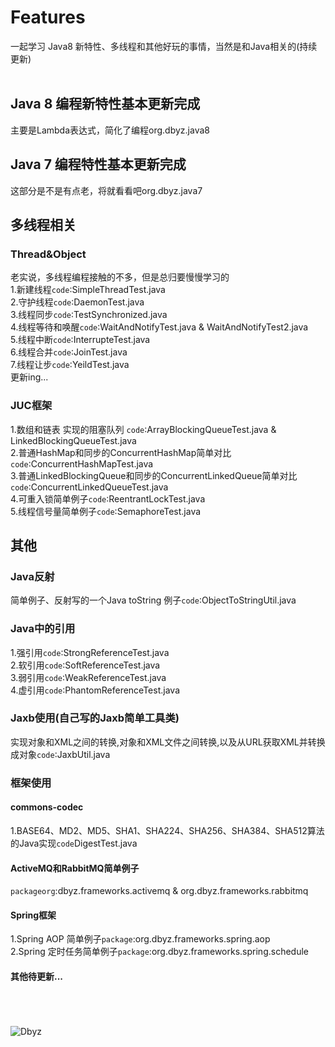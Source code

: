 Features
====
一起学习 Java8 新特性、多线程和其他好玩的事情，当然是和Java相关的(持续更新)<br><br>

## Java 8 编程新特性基本更新完成
主要是Lambda表达式，简化了编程org.dbyz.java8

## Java 7 编程特性基本更新完成
这部分是不是有点老，将就看看吧org.dbyz.java7

## 多线程相关 
### Thread&Object
老实说，多线程编程接触的不多，但是总归要慢慢学习的<br>
1.新建线程`code`:SimpleThreadTest.java<br>
2.守护线程`code`:DaemonTest.java<br>
3.线程同步`code`:TestSynchronized.java<br>
4.线程等待和唤醒`code`:WaitAndNotifyTest.java & WaitAndNotifyTest2.java<br>
5.线程中断`code`:InterrupteTest.java<br>
6.线程合并`code`:JoinTest.java<br>
7.线程让步`code`:YeildTest.java<br>
      更新ing...

### JUC框架
1.数组和链表 实现的阻塞队列 `code`:ArrayBlockingQueueTest.java & LinkedBlockingQueueTest.java<br>
2.普通HashMap和同步的ConcurrentHashMap简单对比`code`:ConcurrentHashMapTest.java<br>
3.普通LinkedBlockingQueue和同步的ConcurrentLinkedQueue简单对比`code`:ConcurrentLinkedQueueTest.java<br>
4.可重入锁简单例子`code`:ReentrantLockTest.java<br>
5.线程信号量简单例子`code`:SemaphoreTest.java<br>
     
## 其他
### Java反射
简单例子、反射写的一个Java toString 例子`code`:ObjectToStringUtil.java<br>

### Java中的引用
1.强引用`code`:StrongReferenceTest.java<br>
2.软引用`code`:SoftReferenceTest.java<br>
3.弱引用`code`:WeakReferenceTest.java<br>
4.虚引用`code`:PhantomReferenceTest.java<br>

### Jaxb使用(自己写的Jaxb简单工具类)
实现对象和XML之间的转换,对象和XML文件之间转换,以及从URL获取XML并转换成对象`code`:JaxbUtil.java<br>

### 框架使用 
#### commons-codec
1.BASE64、MD2、MD5、SHA1、SHA224、SHA256、SHA384、SHA512算法的Java实现`code`DigestTest.java

#### ActiveMQ和RabbitMQ简单例子
`packageorg`:dbyz.frameworks.activemq & org.dbyz.frameworks.rabbitmq

#### Spring框架
1.Spring AOP 简单例子`package`:org.dbyz.frameworks.spring.aop<br/>
2.Spring 定时任务简单例子`package`:org.dbyz.frameworks.spring.schedule<br/>

#### 其他待更新...
<br><br><br>
![Dbyz](https://avatars2.githubusercontent.com/u/6849536?v=3&s=64 "Dbyz") 